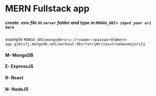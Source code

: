 # MERN Fullstack app

##### create .env file in `server` folder and type in ` MONGO_URI= input your uri here  `

example `MONGO_URI=mongodb+srv://<name>:<password>@mern-app.g10jv7j.mongodb.net/workout-dbs?retryWrites=true&w=majority`

#### M- MongoDB
#### E- ExpressJS
#### R- React
#### N- NodeJS
